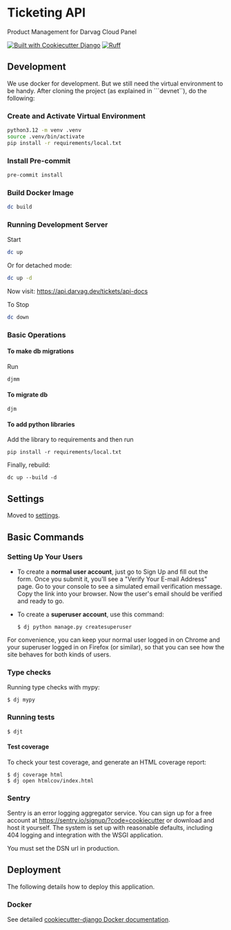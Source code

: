 # Ticketing API

Product Management for Darvag Cloud Panel

[![Built with Cookiecutter Django](https://img.shields.io/badge/built%20with-Cookiecutter%20Django-ff69b4.svg?logo=cookiecutter)](https://github.com/cookiecutter/cookiecutter-django/)
[![Ruff](https://img.shields.io/endpoint?url=https://raw.githubusercontent.com/astral-sh/ruff/main/assets/badge/v2.json)](https://github.com/astral-sh/ruff)

## Development
We use docker for development. But we still need the virtual environment to be handy.
After cloning the project (as explained in ```devnet``), do the following:

### Create and Activate Virtual Environment

```bash
python3.12 -m venv .venv
source .venv/bin/activate
pip install -r requirements/local.txt
```

### Install Pre-commit
```bash
pre-commit install
```

### Build Docker Image
```bash
dc build
```

### Running Development Server
Start
```bash
dc up
```

Or for detached mode:
```bash
dc up -d
```

Now visit:
https://api.darvag.dev/tickets/api-docs


To Stop

```bash
dc down
```

### Basic Operations
#### To make db migrations
Run
```commandline
djmm
```
#### To migrate db
```commandline
djm
```
#### To add python libraries
Add the library to requirements and then run
```commandline
pip install -r requirements/local.txt
```
Finally, rebuild:
```commandline
dc up --build -d
```

## Settings

Moved to [settings](http://cookiecutter-django.readthedocs.io/en/latest/settings.html).

## Basic Commands

### Setting Up Your Users

- To create a **normal user account**, just go to Sign Up and fill out the form. Once you submit it, you'll see a "Verify Your E-mail Address" page. Go to your console to see a simulated email verification message. Copy the link into your browser. Now the user's email should be verified and ready to go.

- To create a **superuser account**, use this command:

      $ dj python manage.py createsuperuser

For convenience, you can keep your normal user logged in on Chrome and your superuser logged in on Firefox (or similar), so that you can see how the site behaves for both kinds of users.

### Type checks

Running type checks with mypy:

    $ dj mypy


### Running tests

    $ djt


#### Test coverage

To check your test coverage, and generate an HTML coverage report:

    $ dj coverage html
    $ dj open htmlcov/index.html



### Sentry

Sentry is an error logging aggregator service. You can sign up for a free account at <https://sentry.io/signup/?code=cookiecutter> or download and host it yourself.
The system is set up with reasonable defaults, including 404 logging and integration with the WSGI application.

You must set the DSN url in production.

## Deployment

The following details how to deploy this application.

### Docker

See detailed [cookiecutter-django Docker documentation](http://cookiecutter-django.readthedocs.io/en/latest/deployment-with-docker.html).
